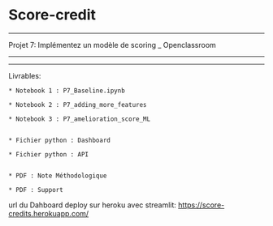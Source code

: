 # Score-credit


-----------------------------------------------------------

Projet 7: Implémentez un modèle de scoring _ Openclassroom

-----------------------------------------------------------

-----------------------------------------------------------
 Livrables:
 
    * Notebook 1 : P7_Baseline.ipynb
 
    * Notebook 2 : P7_adding_more_features
 
    * Notebook 3 : P7_amelioration_score_ML
 
 
    * Fichier python : Dashboard
 
    * Fichier python : API
    
    
    * PDF : Note Méthodologique
    
    * PDF : Support
 
 
url du Dahboard deploy sur heroku avec streamlit: https://score-credits.herokuapp.com/
